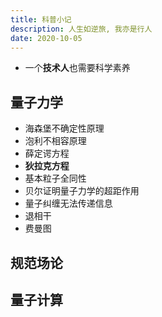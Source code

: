 ```yaml
---
title: 科普小记
description: 人生如逆旅, 我亦是行人
date: 2020-10-05
---
```


* 一个**技术人**也需要科学素养

## 量子力学

* 海森堡不确定性原理
* 泡利不相容原理
* 薛定谔方程
* **狄拉克方程**
* 基本粒子全同性
* 贝尔证明量子力学的超距作用
* 量子纠缠无法传递信息
* 退相干
* 费曼图

## 规范场论

## 量子计算
